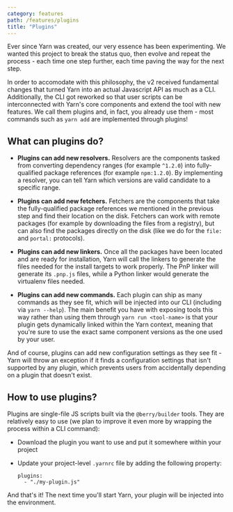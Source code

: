 ```yaml
---
category: features
path: /features/plugins
title: "Plugins"
---
```


Ever since Yarn was created, our very essence has been experimenting. We wanted this project to break the status quo, then evolve and repeat the process - each time one step further, each time paving the way for the next step.

In order to accomodate with this philosophy, the v2 received fundamental changes that turned Yarn into an actual Javascript API as much as a CLI. Additionally, the CLI got reworked so that user scripts can be interconnected with Yarn's core components and extend the tool with new features. We call them plugins and, in fact, you already use them - most commands such as `yarn add` are implemented through plugins!

## What can plugins do?

  - **Plugins can add new resolvers.** Resolvers are the components tasked from converting dependency ranges (for example `^1.2.0`) into fully-qualified package references (for example `npm:1.2.0`). By implementing a resolver, you can tell Yarn which versions are valid candidate to a specific range.

  - **Plugins can add new fetchers.** Fetchers are the components that take the fully-qualified package references we mentioned in the previous step and find their location on the disk. Fetchers can work with remote packages (for example by downloading the files from a registry), but can also find the packages directly on the disk (like we do for the `file:` and `portal:` protocols).

  - **Plugins can add new linkers.** Once all the packages have been located and are ready for installation, Yarn will call the linkers to generate the files needed for the install targets to work properly. The PnP linker will generate its `.pnp.js` files, while a Python linker would generate the virtualenv files needed.

  - **Plugins can add new commands.** Each plugin can ship as many commands as they see fit, which will be injected into our CLI (including via `yarn --help`). The main benefit you have with exposing tools this way rather than using them through `yarn run <tool-name>` is that your plugin gets dynamically linked within the Yarn context, meaning that you're sure to use the exact same component versions as the one used by your user.

And of course, plugins can add new configuration settings as they see fit - Yarn will throw an exception if it finds a configuration settings that isn't supported by any plugin, which prevents users from accidentally depending on a plugin that doesn't exist.

## How to use plugins?

Plugins are single-file JS scripts built via the `@berry/builder` tools. They are relatively easy to use (we plan to improve it even more by wrapping the process within a CLI command):

  - Download the plugin you want to use and put it somewhere within your project
  - Update your project-level `.yarnrc` file by adding the following property:

    ```
    plugins:
      - "./my-plugin.js"
    ```

And that's it! The next time you'll start Yarn, your plugin will be injected into the environment.
